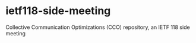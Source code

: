 # ietf118-side-meeting
Collective Communication Optimizations (CCO) repository, an IETF 118 side meeting
